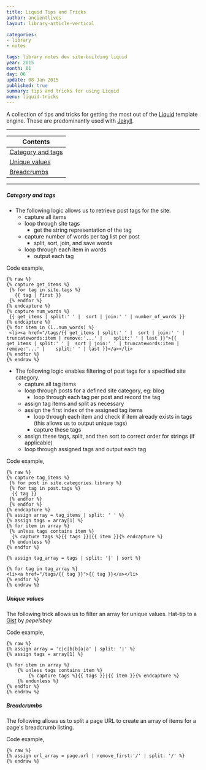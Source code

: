 ```yaml
---
title: Liquid Tips and Tricks
author: ancientlives
layout: library-article-vertical

categories:
- library
- notes

tags: library notes dev site-building liquid
year: 2015
month: 01
day: 06
update: 08 Jan 2015
published: true
summary: tips and tricks for using Liquid
menu: liquid-tricks
---
```


A collection of tips and tricks for getting the most out of the [Liquid](https://github.com/Shopify/liquid/wiki) template engine. These are predominantly used with [Jekyll](http://jekyllrb.com). 

***

Contents  |
----------- |
[Category and tags](#cat-tags) |
[Unique values](#uniq-val) |
[Breadcrumbs](#breadcrumbs) |

***

<a id="cat-tags"></a>
##### Category and tags

* The following logic allows us to retrieve post tags for the site.
  * capture all items
  * loop through site tags
    * get the string representation of the tag
  * capture number of words per tag list per post
    * split, sort, join, and save words
  * loop through each item in words
    * output each tag

Code example,

```
{% raw %}
{% capture get_items %}
 {% for tag in site.tags %}
   {{ tag | first }}
 {% endfor %}
{% endcapture %}
{% capture num_words %}
 {{ get_items | split:' ' |  sort | join:' ' | number_of_words }}
{% endcapture %}
{% for item in (1..num_words) %}
 <li><a href="/tags/{{ get_items | split:' ' |  sort | join:' ' | truncatewords:item | remove:'...' |    split:' ' | last }}">{{ get_items | split:' ' |  sort | join:' ' | truncatewords:item | remove:'...' |    split:' ' | last }}</a></li>
{% endfor %}
{% endraw %}
```

* The following logic enables filtering of post tags for a specified site category.
  * capture all tag items
  * loop through posts for a defined site category, eg: blog
    * loop through each tag per post and record the tag
  * assign tag items and split as necessary
  * assign the first index of the assigned tag items
    * loop through each item and check if item already exists in tags (this allows us to output unique tags)
    * capture these tags
  * assign these tags, split, and then sort to correct order for strings (if applicable)
  * loop through assigned tags and output each tag

Code example,

```
{% raw %}
{% capture tag_items %}
 {% for post in site.categories.library %}
 {% for tag in post.tags %}
  {{ tag }}
 {% endfor %}
 {% endfor %}
{% endcapture %}
{% assign array = tag_items | split: ' ' %}
{% assign tags = array[1] %}
{% for item in array %}
 {% unless tags contains item %}
  {% capture tags %}{{ tags }}|{{ item }}{% endcapture %}
 {% endunless %}
{% endfor %}
 
{% assign tag_array = tags | split: '|' | sort %}
 
{% for tag in tag_array %}
<li><a href="/tags/{{ tag }}">{{ tag }}</a></li>
{% endfor %}
{% endraw %}
```

<a id="uniq-val"></a>
##### Unique values

The following trick allows us to filter an array for unique values. Hat-tip to a [Gist](https://gist.github.com/pepelsbey/9334494) by *pepelsbey*

Code example,

```
{% raw %}
{% assign array = 'c|c|b|b|a|a' | split: '|' %}
{% assign tags = array[1] %}

{% for item in array %}
    {% unless tags contains item %}
        {% capture tags %}{{ tags }}|{{ item }}{% endcapture %}
    {% endunless %}
{% endfor %}
{% endraw %}
```

<a id="breadcrumbs"></a>
##### Breadcrumbs

The following allows us to split a page URL to create an array of items for a page's breadcrumb listing.

Code example,

```
{% raw %}
{% assign url_array = page.url | remove_first:'/' | split: '/' %}
{% endraw %}
```



